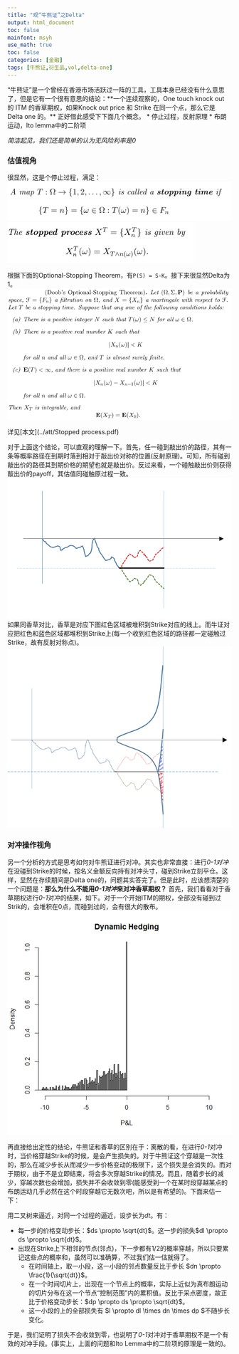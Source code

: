 ```yaml
---
title: "观“牛熊证”之Delta"
output: html_document
toc: false
mainfont: msyh
use_math: true
toc: false
categories: [金融]
tags: [牛熊证,衍生品,vol,delta-one]
---
```

<meta http-equiv='Content-Type' content='text/html; charset=utf-8' />
“牛熊证”是一个曾经在香港市场活跃过一阵的工具，工具本身已经没有什么意思了，但是它有一个很有意思的结论：**一个连续观察的，One touch knock out 的 ITM 的香草期权，如果Knock out price 和 Strike 在同一个点，那么它是 Delta one 的。** 正好借此感受下下面几个概念。
* 停止过程，反射原理
* 布朗运动，Ito lemma中的二阶项

*简洁起见，我们还是简单的认为无风险利率是0*
### 估值视角
很显然，这是个停止过程，满足：
![stopping time](./img/1656599465.png)
![stopping process](./img/1656599510.png)


根据下面的Optional-Stopping Theorem，有`P(S) = S-K`。接下来很显然Delta为1。
![doob theorem](./img/1656599594.png)

详见[本文](../att/Stopped process.pdf)

对于上面这个结论，可以直观的理解一下。首先，任一碰到敲出价的路径，其有一条等概率路径在到期时落到相对于敲出价对称的位置(反射原理)。可知，所有碰到敲出价的路径其到期价格的期望也就是敲出价。反过来看，一个碰触敲出价则获得敲出价的payoff，其估值同碰触原过程一致。
![path1](./img/1656599652.png)
如果同香草对比，香草是对应下图红色区域被堆积到Strike对应的线上。而牛证对应把红色和蓝色区域都堆积到Strike上(每一个收到红色区域的路径都一定碰触过Strike，故有反射对称点)。
![path2](./img/1656599682.png)


### 对冲操作视角
另一个分析的方式是思考如何对牛熊证进行对冲。其实也非常直接：进行*0-1对冲*在没碰到Strike的时候，按名义金额反向持有对冲头寸，碰到Strike立刻平仓。这样，显然在存续期间是Delta one的，问题其实答完了。但是此时，应该想清楚的一个问题是：**那么为什么不能用*0-1对冲*来对冲香草期权？**
首先，我们看看对于香草期权进行*0-1*对冲的结果，如下。对于一个开始ITM的期权，全部没有碰到过Strik的，会堆积在0点，而碰到过的，会有很大的散布。
![distribution](./img/1656599715.png)

再直接给出定性的结论，牛熊证和香草的区别在于：离散的看，在进行*0-1*对冲时，当价格穿越Strike的时候，是会产生损失的。对于牛熊证这个穿越是一次性的，那么在减少步长从而减少一步价格变动的极限下，这个损失是会消失的。而对于期权，由于不是立即结束，将会多次穿越Strike的情况。而且，随着步长的减少，穿越次数也会增加，损失并不会收敛到零(能感受到一个在某时段穿越某点的布朗运动几乎必然在这个时段穿越它无数次吧，所以是有希望的)。下面来估一下：

用二叉树来逼近，对同一个过程的逼近，设步长为$dt$。有：
*  每一步的价格变动步长：$ds \propto \sqrt{dt}$。这一步的损失$dl \propto ds \propto \sqrt{dt}$。
*  出现在Strike上下相邻的节点(邻点)，下一步都有1/2的概率穿越，所以只要累记这些点的概率和，虽然可以准确算，不过我们估一估就得了。
	*	 在时间轴上，取一小段，这一小段的邻点数量反比于步长 $dn \propto \frac{1}{\sqrt{dt}}$。
	*	 在一个时间切片上，出现在一个节点上的概率，实际上近似为真布朗运动的切片分布在这一个节点“控制范围”内的累积值。反比于采点密度，故正比于价格变动步长：$dp \propto ds \propto \sqrt{dt}$。
	*	 这一小段的上的全部损失有 $l \propto dl \times dn \times dp $不随步长变化。


于是，我们证明了损失不会收敛到零，也说明了*0-1*对冲对于香草期权不是一个有效的对冲手段。(事实上，上面的问题和Ito Lemma中的二阶项的原理是一致的)。
